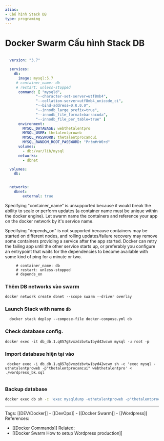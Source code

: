 ```yaml
---
alias:
- Cấu hình Stack DB
type: programing 
---
```

# Docker Swarm Cấu hình Stack DB

```yaml

  version: "3.7"

  services:
    db:
      image: mysql:5.7
     # container_name: db
     # restart: unless-stopped
      command: [ "mysqld",
              "--character-set-server=utf8mb4",
              "--collation-server=utf8mb4_unicode_ci",
              "--bind-address=0.0.0.0",
              "--innodb_large_prefix=true",
              "--innodb_file_format=barracuda",
              "--innodb_file_per_table=true" ]
      environment:
        MYSQL_DATABASE: webthetalentpro
        MYSQL_USER: thetalentproweb
        MYSQL_PASSWORD: thetalentprocamcui
        MYSQL_RANDOM_ROOT_PASSWORD: "Pr!m#rW0rd"
      volumes:
        - db:/var/lib/mysql
      networks:
        - dbnet

  volumes:
    db:
   

  networks:
    dbnet:
        external: true

```

Specifying "container_name" is unsupported because it would break the ability to scale or perform updates (a container name must be unique within the docker engine). Let swarm name the containers and reference your app on the docker network by it's service name.

Specifying "depends_on" is not supported because containers may be started on different nodes, and rolling updates/failure recovery may remove some containers providing a service after the app started. Docker can retry the failing app until the other service starts up, or preferably you configure an entrypoint that waits for the dependencies to become available with some kind of ping for a minute or two.
```
     # container_name: db
     # restart: unless-stopped
	 # depends_on
```

### Thêm DB networks  vào swarm 
```shell
docker network create dbnet --scope swarm --driver overlay
```

### Launch Stack with name `db`
```shell
  docker stack deploy --compose-file docker-compose.yml db
```

### Check database config. 
```shell
docker exec -it db_db.1.q857g8vxzdzbvtw1byd42wcwm mysql -u root -p
```

### Import database hiện tại vào
```shell
 docker exec -i db_db.1.q857g8vxzdzbvtw1byd42wcwm sh -c 'exec mysql -uthetalentproweb -p"thetalentprocamcui" webthetalentpro' < ./wordpress_bk.sql
 
```

### Backup database
```bash
docker exec db sh -c 'exec mysqldump -uthetalentproweb -p"thetalentprocamcui" --no-tablespaces  -y webthetalentpro' > /home/www/wordpress_bk.sql 
```
--- 
Tags: [[DEV/Docker]] - [[DevOps]] - [[Docker Swarm]] - [[Wordpress]]
References:
- [[Docker Commands]]
Related: 
- [[Docker Swarm How to setup Wordpress production]]